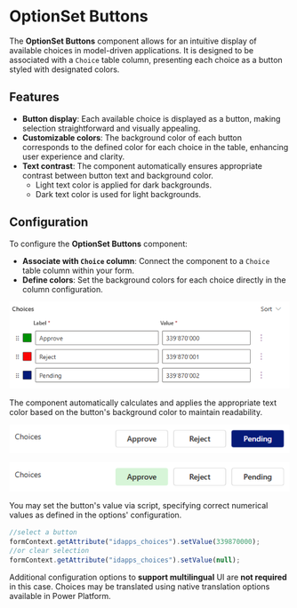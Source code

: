 ﻿# OptionSet Buttons

The **OptionSet Buttons** component allows for an intuitive display of available choices in model-driven applications. It is designed to be associated with a `Choice` table column, presenting each choice as a button styled with designated colors.

## Features
- **Button display**: Each available choice is displayed as a button, making selection straightforward and visually appealing.
- **Customizable colors**: The background color of each button corresponds to the defined color for each choice in the table, enhancing user experience and clarity.
- **Text contrast**: The component automatically ensures appropriate contrast between button text and background color.
  - Light text color is applied for dark backgrounds.
  - Dark text color is used for light backgrounds.


## Configuration

To configure the **OptionSet Buttons** component:

- **Associate with `Choice` column**: Connect the component to a `Choice` table column within your form.
- **Define colors**: Set the background colors for each choice directly in the column configuration.

![alt text](./images/choicesettings.png)

The component automatically calculates and applies the appropriate text color based on the button's background color to maintain readability.

![alt text](./images/button1.png)

![alt text](./images/button2.png)


You may set the button's value via script, specifying correct numerical values as defined in the options' configuration.

```javascript
//select a button
formContext.getAttribute("idapps_choices").setValue(339870000);
//or clear selection
formContext.getAttribute("idapps_choices").setValue(null);
```

Additional configuration options to **support multilingual** UI are **not required** in this case. Choices may be translated using native translation options available in Power Platform.
